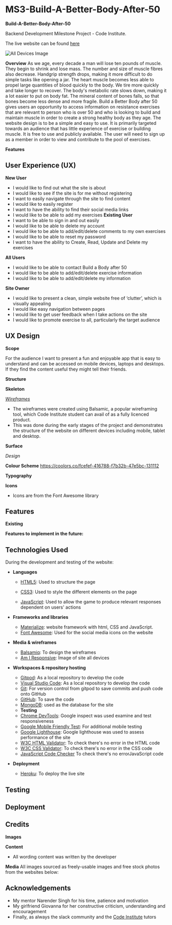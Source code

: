 # MS3-Build-A-Better-Body-After-50

**Build-A-Better-Body-After-50**

Backend Development Milestone Project - Code Institute.

The live website can be found [here]()


![All Devices Image](wireframes/sitealldevices.png)


**Overview**
As we age, every decade a man will lose ten pounds of muscle. They begin to shrink and lose mass. The number and size of muscle fibres also decrease. Handgrip strength drops, making it more difficult to do simple tasks like opening a jar. 
The heart muscle becomes less able to propel large quantities of blood quickly to the body. We tire more quickly and take longer to recover. The body's metabolic rate slows down, making it a lot easier to put on body fat. The mineral content of bones falls, so that bones become less dense and more fragile.
Build a Better Body after 50 gives users an opportunity to access information on resistance exercises that are relevant to person who is over 50 and who is looking to build and maintain muscle in order to create a strong healthy body as they age.
The website design is to be a simple and easy to use. It is primarily targeted towards an audience that has little experience of exercise or building muscle. It is free to use and publicly available. The user will need to sign up as a member in order to view and contribute to the pool of exercises.



**Features**


## User Experience (UX)

**New User**
- I would like to find out what the site is about
- I would like to see if the site is for me without registering
- I want to easily navigate through the site to find content
- I would like to easily register
- I want to have the ability to find their social media links 
- I would like to be able to add my exercises
**Existing User**
- I want to be able to sign in and out easily
- I would like to be able to delete my account
- I would like to be able to add/edit/delete comments to my own exercises
- I would like to be able to reset my password
- I want to have the ability to Create, Read, Update and Delete my exercises

**All Users**
- I would like to be able to contact Build a Body after 50
- I would like to be able to add/edit/delete exercise information
- I would like to be able to add/edit/delete my information

**Site Owner**
- I would like to present a clean, simple website free of ‘clutter’, which is visually appealing
- I would like easy navigation between pages
- I would like to get user feedback when I take actions on the site
- I would like to promote exercise to all, particularly the target audience 





 ## UX Design

**Scope**

For the audience I want to present a fun and enjoyable app that is easy to understand and can be accessed on mobile devices, laptops and desktops. If they find the content useful they might tell their friends.

**Structure**


**Skeleton**

*[Wireframes](https://github.com/BabusDublinCoding/MS2-And-The-Award-Goes-To/tree/master/wireframes)*

- The wireframes were created using Balsamic, a popular wireframing tool, which Code Institute student can avail of as a fully licenced product.
- This was done during the early stages of the project and demonstrates the structure of the website on different devices including mobile, tablet and desktop.



**Surface**

*Design*

**Colour Scheme**
https://coolors.co/fcefef-416788-f7b32b-47e5bc-131112
 
**Typography**

**Icons**

- Icons are from the Font Awesome library

## Features

**Existing**

**Features to implement in the future:**



## Technologies Used

During the development and testing of the website:

- **Languages**

   - [HTML5](https://en.wikipedia.org/wiki/HTML): Used to structure the page

   - [CSS3](https://en.wikipedia.org/wiki/CSS): Used to style the different elements on the page
   
   - [JavaScript](https://en.wikipedia.org/wiki/JavaScript): Used to allow the game to produce relevant responses dependent on users' actions

- **Frameworks and libraries**
  - [Materialize]( https://materializecss.com/): website framework with html, CSS and JavaScript.
  - [Font Awesome](https://fontawesome.com/): Used for the social media icons on the website

- **Media & wireframes**
  - [Balsamiq](https://balsamiq.com/wireframes/): To design the wireframes
  - [Am I Responsive](http://ami.responsivedesign.is/#): Image of site all devices

- **Workspaces & repository hosting**
  - [Gitpod](https://www.gitpod.io/): As a local repository to develop the code
  - [Visual Studio Code](https://code.visualstudio.com/): As a local repository to develop the code
  - [Git](https://git-scm.com/): For version control from gitpod to save commits and push code onto GitHub
  - [GitHub](https://github.com/): To save the code
  - [MongoDB]( https://www.mongodb.com/):  used as the database for the site
  - **Testing**
  - [Chrome DevTools](https://developers.google.com/web/tools/chrome-devtools): Google inspect was used examine and test responsiveness
  - [Google Mobile Friendly Test](https://search.google.com/test/mobile-friendly?utm_source=gws&utm_medium=onebox&utm_campaign=suit): For additional mobile testing
  - [Google Lighthouse](https://developers.google.com/web/tools/lighthouse): Google lighthouse was used to assess performance of the site
  - [W3C HTML Validator](https://validator.w3.org/): To check there's no error in the HTML code
  - [W3C CSS Validator](https://jigsaw.w3.org/css-validator/): To check there's no error in the CSS code
  - [JavaScript Code Checker](https://jshint.com/) To check there's no errorJavaScript code

- **Deployment**
  - [Heroku]( https://www.heroku.com/): To deploy the live site


## Testing

## Deployment

## Credits

**Images**


**Content**
- All wording content was written by the developer

**Media**
All images sourced as freely-usable images and free stock photos from the websites below:

## Acknowledgements
- My mentor Narender Singh for his time, patience and motivation
- My girlfriend Giovanna for her constructive criticism, understanding and encouragement 
- Finally, as always the slack community and the [Code Institute]( https://codeinstitute.net/) tutors

